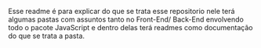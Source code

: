 Esse readme é para explicar do que se trata esse repositorio nele terá algumas pastas com assuntos tanto no Front-End/ Back-End envolvendo todo o pacote JavaScript e dentro delas terá readmes como documentação do que se trata a pasta.